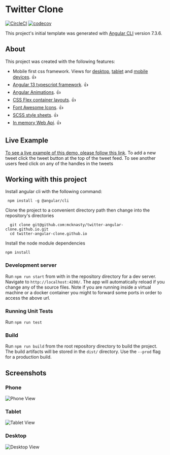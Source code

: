 # Twitter Clone
[![CircleCI](https://circleci.com/gh/mcknasty/twitter-angular-clone.github.io.svg?style=svg)](https://app.circleci.com/pipelines/github/mcknasty/twitter-angular-clone.github.io)
[![codecov](https://codecov.io/gh/mcknasty/twitter-angular-clone.github.io/branch/master/graph/badge.svg?token=21SB7HS2S2)](https://codecov.io/gh/mcknasty/twitter-angular-clone.github.io)

This project's initial template was generated with [Angular CLI](https://github.com/angular/angular-cli) version 7.3.6.

## About
This project was created with the following features:

  - Mobile first css framework. Views for [desktop](#desktop), [tablet](#tablet) and [mobile devices](#phone). :thumbsup:
  - [Angular 13 typescript framework](https://angular.io/). :thumbsup:
  - [Angular Animations](https://angular.io/guide/animations). :thumbsup:
  - [CSS Flex container layouts](https://css-tricks.com/snippets/css/a-guide-to-flexbox/). :thumbsup:
  - [Font Awesome Icons](https://github.com/FortAwesome/Font-Awesome). :thumbsup:
  - [SCSS style sheets](https://sass-lang.com/). :thumbsup:
  - [In memory Web Api](https://github.com/angular/in-memory-web-api). :thumbsup:

## Live Example
  [To see a live example of this demo, please follow this link](https://mcknasty.github.io/twitter-angular-clone.github.io). To add a new tweet click the tweet button at the top of the tweet feed.  To see another users feed click on any of the handles in the tweets

## Working with this project
Install angular cli with the following command:
```
 npm install -g @angular/cli
```

Clone the project to a convenient directory path then change into the repository's directories
```
  git clone git@github.com:mcknasty/twitter-angular-clone.github.io.git
  cd twitter-angular-clone.github.io
```

Install the node module dependencies
```
npm install
```

### Development server

Run `npm run start` from with in the repository directory for a dev server. Navigate to `http://localhost:4200/`. The app will automatically reload if you change any of the source files. Note if you are running inside a virtual machine or a docker container you might to forward some ports in order to access the above url.

### Running Unit Tests
Run `npm run test`

### Build

Run `npm run build` from the root repository directory to build the project. The build artifacts will be stored in the `dist/` directory. Use the `--prod` flag for a production build.

## Screenshots

### Phone
  ![Phone View](readme_images/phone_view.png)

### Tablet
  ![Tablet View](readme_images/tablet_view.png)

### Desktop ###
  ![Desktop View](readme_images/desktop_view.png)
